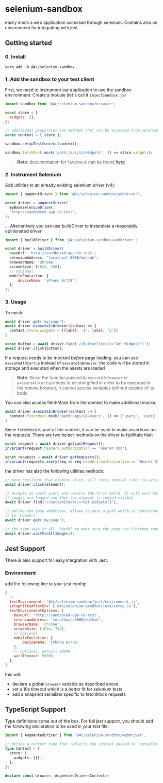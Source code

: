 # selenium-sandbox

easily mock a web application accessed through selenium. Contains also an environment for integrating with jest.

## Getting started

### 0. Install

    yarn add -D @4c/selenium-sandbox

### 1. Add the sandbox to your test client

First, we need to instrument our application to use the sandbox environment. Create a module (let's call it `injectSandbox.js`)

```js
import sandbox from '@4c/selenium-sandbox/browser';

const store = {
  widgets: [],
};

// additional properties and methods that can be accessed from selenium. for example here we are passing a store object
const context = { store };

sandbox.setupTestContext(context);

sandbox.fetchMock.mock('path:/api/v1/widgets', () => store.widgets);
```

> **Note**: documentation for `fetchMock` can be found [here](https://github.com/wheresrhys/fetch-mock)

### 2. Instrument Selenium

Add utilities to an already existing selenium driver (v4):

```js
import { augmentDriver } from '@4c/selenium-sandbox/webdriver';

const driver = augmentDriver(
  myBaseSeleniumDriver,
  'http://sandboxed-app-to-test',
);
```

... Alternatively you can use buildDriver to instantiate a reasonably opinionated driver:

```js
import { buildDriver } from '@4c/selenium-sandbox/webdriver';

const driver = buildDriver(
  baseUrl: 'http://sandboxed-app-to-test';
  seleniumAddress: 'localhost:5000/wd/hub';
  browserName: 'chrome';
  screenSize: [1024, 768];
  // optional
  mobileEmulation: {
      deviceName: 'iPhone 6/7/8',
  };
);
```

### 3. Usage

To mock:

```js
await driver.get('my/page');
await driver.executeInBrowser(context => {
  context.store.widgets = [{label: '1', label: '2'}]
}

const button = await driver.find('//button[text()="Get Widgets"]');
await driver.click(button);
```

If a request needs to be mocked _before_ page loading, you can use `executeAtStartup` instead of `executeInBrowser`. the code will be stored in storage and executed when the assets are loaded

> **Note**: Since the function passed to `executeInBrowser` or `executeAtStartup` needs to be stringified in order to be executed in the remote browser, it cannot access variables defined outside of its body.

You can also access fetchMock from the context to make additional mocks:

```js
await driver.executeInBrowser(context => {
  context.fetchMock.mock('path:/api/v1/users', () => ['user1', 'user2'])
}
```

Since `fetchMock` is part of the context, it can be used to make assertions on the requests. There are two helper methods on the driver to facilitate that:

```js
const request = await driver.getLastRequest();
invariant(request.headers.Authorization == 'Bearer XXX');

const requests = await driver.getRequests();
invariant(requests.every(req => req.headers.Authorization == 'Bearer XXX'));
```

the driver has also the following utilities methods:

```js
// more resilient than element.click, will retry several times to avoid flakiness
await driver.click(element);

// accepts an xpath query and returns the first match. It will wait that all
// images are loaded and that the element is indeed visible
await driver.find('//button[text()="Get Widgets"]');

// unlike the base webdriver, allows to pass a path which is concatenated
// to `baseUrl`
await driver.get('my/page');

// the name says it all. Useful to make sure the page has finished rendering
await driver.waitForAllImages();
```

## Jest Support

There is also support for easy integration with Jest.

### Environment

add the following line to your jest config:

```js
{
  // ...
  testEnvironment: '@4c/selenium-sandbox/jest/environment.js',
  setupFilesAfterEnv: ['@4c/selenium-sandbox/jest/setup.js'],
  testEnvironmentOptions: {
    baseUrl: 'http://sandboxed-app-to-test',
    seleniumAddress: 'localhost:5000/wd/hub',
    browserName: 'chrome',
    screenSize: [1024, 768],
    // optional
    mobileEmulation: {
        deviceName: 'iPhone 6/7/8',
    },
    // optional, default 10000
    waitTimeout: 50000,
  },
}
```

this will:

- declare a global `browser` variable as described above
- set a 10s timeout which is a better fit for selenium tests
- add a snapshot serializer specific to fetchMock requests

## TypeScript Support

Type definitions come out of the box. For full jest support, you should add the following declaration to be used in your test file:

```ts
import { AugmentedDriver } from '@4c/selenium-sandbox/webdriver';

// define a context type that reflects the context passed in `setupTestContext`
type Context = {
  store: {
    widgets: {}[];
  };
};

declare const browser: AugmentedDriver<Context>;
```
